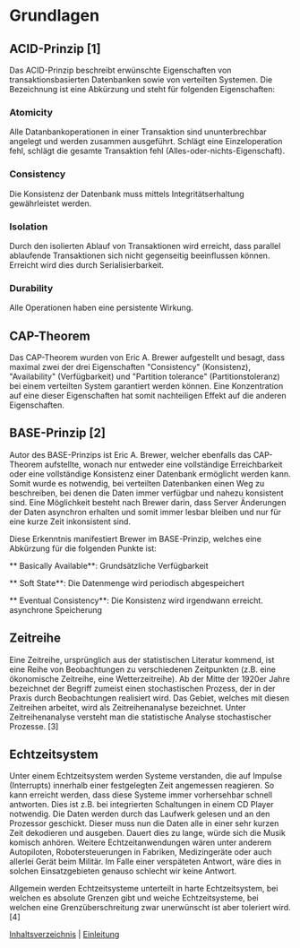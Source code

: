 # Grundlagen
## ACID-Prinzip [1]
Das ACID-Prinzip beschreibt erwünschte Eigenschaften von transaktionsbasierten Datenbanken sowie von verteilten Systemen. Die Bezeichnung ist eine Abkürzung und steht für folgenden Eigenschaften:

### Atomicity
Alle Datanbankoperationen in einer Transaktion sind ununterbrechbar angelegt und werden zusammen ausgeführt. Schlägt eine Einzeloperation fehl, schlägt die gesamte Transaktion fehl (Alles-oder-nichts-Eigenschaft).

### Consistency
Die Konsistenz der Datenbank muss mittels Integritätserhaltung gewährleistet werden.

### Isolation
Durch den isolierten Ablauf von Transaktionen wird erreicht, dass parallel ablaufende Transaktionen sich nicht gegenseitig beeinflussen können. Erreicht wird dies durch Serialisierbarkeit.

### Durability
Alle Operationen haben eine persistente Wirkung.

## CAP-Theorem
Das CAP-Theorem wurden von Eric A. Brewer aufgestellt und besagt, dass maximal zwei der drei Eigenschaften "Consistency" (Konsistenz), "Availability" (Verfügbarkeit) und "Partition tolerance" (Partitionstoleranz) bei einem verteilten System garantiert werden können. Eine Konzentration auf eine dieser Eigenschaften hat somit nachteiligen Effekt auf die anderen Eigenschaften.

## BASE-Prinzip [2]
Autor des BASE-Prinzips ist Eric A. Brewer, welcher ebenfalls das CAP-Theorem aufstellte, wonach nur entweder eine vollständige Erreichbarkeit oder eine vollständige Konsistenz einer Datenbank ermöglicht werden kann. Somit wurde es notwendig, bei verteilten Datenbanken einen Weg zu beschreiben, bei denen die Daten immer verfügbar und nahezu konsistent sind. Eine Möglichkeit besteht nach Brewer darin, dass Server Änderungen der Daten asynchron erhalten und somit immer lesbar bleiben und nur für eine kurze Zeit inkonsistent sind.

Diese Erkenntnis manifestiert Brewer im BASE-Prinzip, welches eine Abkürzung für die folgenden Punkte ist:

** Basically Available**: Grundsätzliche Verfügbarkeit

** Soft State**: Die Datenmenge wird periodisch abgespeichert

** Eventual Consistency**: Die Konsistenz wird irgendwann erreicht. asynchrone Speicherung



## Zeitreihe
Eine Zeitreihe, ursprünglich aus der statistischen Literatur kommend, ist eine Reihe von Beobachtungen zu verschiedenen Zeitpunkten (z.B. eine ökonomische Zeitreihe, eine Wetterzeitreihe). Ab der Mitte der 1920er Jahre bezeichnet der Begriff zumeist einen stochastischen Prozess, der in der Praxis durch Beobachtungen realisiert wird. Das Gebiet, welches mit diesen Zeitreihen arbeitet, wird als Zeitreihenanalyse bezeichnet. Unter Zeitreihenanalyse versteht man die statistische Analyse stochastischer Prozesse. [3]


## Echtzeitsystem
Unter einem Echtzeitsystem werden Systeme verstanden, die auf Impulse (Interrupts) innerhalb einer festgelegten Zeit angemessen reagieren. So kann erreicht werden, dass diese Systeme immer vorhersehbar schnell antworten. Dies ist z.B. bei integrierten Schaltungen in einem CD Player notwendig. Die Daten werden durch das Laufwerk gelesen und an den Prozessor geschickt. Dieser muss nun die Daten alle in einer sehr kurzen Zeit dekodieren und ausgeben. Dauert dies zu lange, würde sich die Musik komisch anhören.
Weitere Echtzeitanwendungen wären unter anderem Autopiloten, Robotersteuerungen in Fabriken, Medizingeräte oder auch allerlei Gerät beim Militär.
Im Falle einer verspäteten Antwort, wäre dies in solchen Einsatzgebieten genauso schlecht wir keine Antwort.

Allgemein werden Echtzeitsysteme unterteilt in harte Echtzeitsystem, bei welchen es absolute Grenzen gibt und weiche Echtzeitsysteme, bei welchen eine Grenzüberschreitung zwar unerwünscht ist aber toleriert wird. [4]


[Inhaltsverzeichnis](02_toc.md) | [Einleitung](03_2_einleitung.md)
